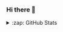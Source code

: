 ### Hi there 👋

<!--
**BelenSeoane/BelenSeoane** is a ✨ _special_ ✨ repository because its `README.md` (this file) appears on your GitHub profile.

Here are some ideas to get you started:

- 🔭 I’m currently working on ...
- 🌱 I’m currently learning ...
- 👯 I’m looking to collaborate on ...
- 🤔 I’m looking for help with ...
- 💬 Ask me about ...
- 📫 How to reach me: ...
- 😄 Pronouns: ...
- ⚡ Fun fact: ...

- https://vercel-rep-1.vercel.app/

 <img align="left" alt="My GitHub Stats" src="https://vercel-rep-1.vercel.app/api?username=BelenSeoane&show_icons=true&hide_border=true" />

 [![willianrod's wakatime stats](https://github-readme-stats.vercel.app/api/wakatime?username=BelenSeoane)](https://github.com/anuraghazra/github-readme-stats)

-->

<details>
  <summary>:zap: GitHub Stats</summary>
  
 
  
  [![Top Langs](https://github-readme-stats.vercel.app/api/top-langs/?username=BelenSeoane&layout=compact)](https://github.com/anuraghazra/github-readme-stats)
 
 <figure><embed src="https://wakatime.com/share/@d100b485-325f-4cb0-b078-5052cceef498/f742f953-f53c-435a-8507-43632232b89c.svg"></embed></figure>
 
  
 

  
</details>
  
